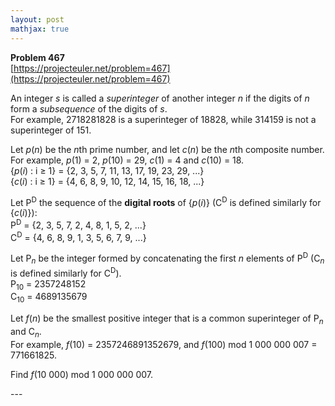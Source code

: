 ```yaml
---
layout: post
mathjax: true
---
```

**Problem 467**  
[https://projecteuler.net/problem=467](https://projecteuler.net/problem=467)

<p>An integer <var>s</var> is called a <em>superinteger</em> of another integer <var>n</var> if the digits of <var>n</var> form a <dfn title="A subsequence is a sequence that can be derived from another sequence by deleting some elements without changing the order of the remaining elements.">subsequence</dfn> of the digits of <var>s</var>.<br />
For example, 2718281828 is a superinteger of 18828, while 314159 is not a superinteger of 151.
</p>

<p>Let <var>p</var>(<var>n</var>) be the <var>n</var>th prime number, and let <var>c</var>(<var>n</var>) be the <var>n</var>th composite number. For example, <var>p</var>(1) = 2, <var>p</var>(10) = 29, <var>c</var>(1) = 4 and <var>c</var>(10) = 18.<br />
{<var>p</var>(<var>i</var>) : i ≥ 1} = {2, 3, 5, 7, 11, 13, 17, 19, 23, 29, ...}<br />
{<var>c</var>(<var>i</var>) : i ≥ 1} = {4, 6, 8, 9, 10, 12, 14, 15, 16, 18, ...}</p>

<p>Let P<sup>D</sup> the sequence of the <strong>digital roots</strong> of {<var>p</var>(<var>i</var>)} (C<sup>D</sup> is defined similarly for {<var>c</var>(<var>i</var>)}):<br />
P<sup>D</sup> = {2, 3, 5, 7, 2, 4, 8, 1, 5, 2, ...}<br />
C<sup>D</sup> = {4, 6, 8, 9, 1, 3, 5, 6, 7, 9, ...}</p>

<p>Let P<sub><var>n</var></sub> be the integer formed by concatenating the first <var>n</var> elements of P<sup>D</sup> (C<sub><var>n</var></sub> is defined similarly for C<sup>D</sup>).<br />
P<sub>10</sub> = 2357248152<br />
C<sub>10</sub> = 4689135679</p>

<p>Let <var>f</var>(<var>n</var>) be the smallest positive integer that is a common superinteger of P<sub><var>n</var></sub> and C<sub><var>n</var></sub>. <br />For example, <var>f</var>(10) = 2357246891352679, and <var>f</var>(100) mod 1 000 000 007 = 771661825.</p>

<p>Find <var>f</var>(10 000) mod 1 000 000 007.</p>
---
